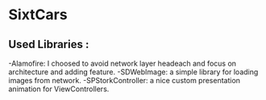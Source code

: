 # SixtCars

## Used Libraries :

-Alamofire: I choosed to avoid network layer headeach and focus on architecture and adding feature.
-SDWebImage: a simple library for loading images from network.
-SPStorkController: a nice custom presentation animation for ViewControllers. 
